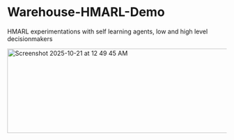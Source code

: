 # Warehouse-HMARL-Demo
HMARL experimentations with self learning agents, low and high level decisionmakers

<img width="579" height="194" alt="Screenshot 2025-10-21 at 12 49 45 AM" src="https://github.com/user-attachments/assets/ef22cdb5-9b1a-4fdb-8e84-7d19859c0cf3" />
